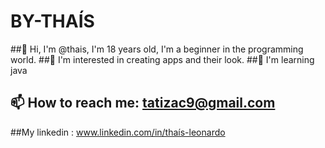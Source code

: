 # BY-THAÍS
##👋 Hi, I'm @thais, I'm 18 years old, I'm a beginner in the programming world.
##👀 I'm interested in creating apps and their look.
##🌱 I'm learning java
## 📫 How to reach me: tatizac9@gmail.com
##My linkedin : www.linkedin.com/in/thaís-leonardo
